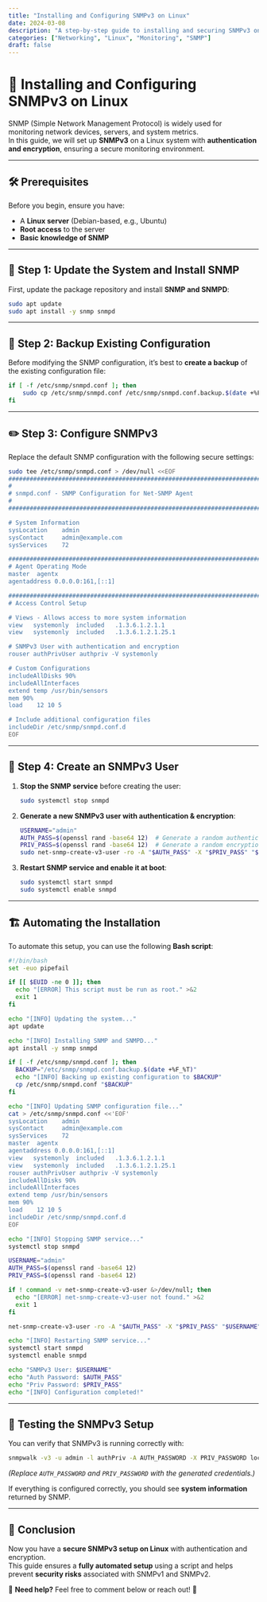 ```yaml
---
title: "Installing and Configuring SNMPv3 on Linux"
date: 2024-03-08
description: "A step-by-step guide to installing and securing SNMPv3 on Linux systems."
categories: ["Networking", "Linux", "Monitoring", "SNMP"]
draft: false
---
```


# 📡 Installing and Configuring SNMPv3 on Linux

SNMP (Simple Network Management Protocol) is widely used for monitoring network devices, servers, and system metrics.  
In this guide, we will set up **SNMPv3** on a Linux system with **authentication and encryption**, ensuring a secure monitoring environment.

---

## 🛠 Prerequisites
Before you begin, ensure you have:
- A **Linux server** (Debian-based, e.g., Ubuntu)
- **Root access** to the server
- **Basic knowledge of SNMP**

---

## 🚀 Step 1: Update the System and Install SNMP
First, update the package repository and install **SNMP and SNMPD**:

```bash
sudo apt update
sudo apt install -y snmp snmpd
```

---

## 📄 Step 2: Backup Existing Configuration

Before modifying the SNMP configuration, it’s best to **create a backup** of the existing configuration file:

```bash
if [ -f /etc/snmp/snmpd.conf ]; then
    sudo cp /etc/snmp/snmpd.conf /etc/snmp/snmpd.conf.backup.$(date +%F_%T)
fi
```

---

## ✏️ Step 3: Configure SNMPv3  

Replace the default SNMP configuration with the following secure settings:

```bash
sudo tee /etc/snmp/snmpd.conf > /dev/null <<EOF
###########################################################################
#
# snmpd.conf - SNMP Configuration for Net-SNMP Agent
#
###########################################################################

# System Information
sysLocation    admin
sysContact     admin@example.com
sysServices    72

###########################################################################
# Agent Operating Mode
master  agentx
agentaddress 0.0.0.0:161,[::1]

###########################################################################
# Access Control Setup

# Views - Allows access to more system information
view   systemonly  included   .1.3.6.1.2.1.1
view   systemonly  included   .1.3.6.1.2.1.25.1

# SNMPv3 User with authentication and encryption
rouser authPrivUser authpriv -V systemonly

# Custom Configurations
includeAllDisks 90%
includeAllInterfaces
extend temp /usr/bin/sensors
mem 90%
load    12 10 5

# Include additional configuration files
includeDir /etc/snmp/snmpd.conf.d
EOF
```

---

## 🔑 Step 4: Create an SNMPv3 User
1. **Stop the SNMP service** before creating the user:
   ```bash
   sudo systemctl stop snmpd
   ```

2. **Generate a new SNMPv3 user with authentication & encryption**:
   ```bash
   USERNAME="admin"
   AUTH_PASS=$(openssl rand -base64 12)  # Generate a random authentication password
   PRIV_PASS=$(openssl rand -base64 12)  # Generate a random encryption password
   sudo net-snmp-create-v3-user -ro -A "$AUTH_PASS" -X "$PRIV_PASS" "$USERNAME"
   ```

3. **Restart SNMP service and enable it at boot**:
   ```bash
   sudo systemctl start snmpd
   sudo systemctl enable snmpd
   ```

---

## 🏗 Automating the Installation
To automate this setup, you can use the following **Bash script**:

```bash
#!/bin/bash
set -euo pipefail

if [[ $EUID -ne 0 ]]; then
  echo "[ERROR] This script must be run as root." >&2
  exit 1
fi

echo "[INFO] Updating the system..."
apt update

echo "[INFO] Installing SNMP and SNMPD..."
apt install -y snmp snmpd

if [ -f /etc/snmp/snmpd.conf ]; then
  BACKUP="/etc/snmp/snmpd.conf.backup.$(date +%F_%T)"
  echo "[INFO] Backing up existing configuration to $BACKUP"
  cp /etc/snmp/snmpd.conf "$BACKUP"
fi

echo "[INFO] Updating SNMP configuration file..."
cat > /etc/snmp/snmpd.conf <<'EOF'
sysLocation    admin
sysContact     admin@example.com
sysServices    72
master  agentx
agentaddress 0.0.0.0:161,[::1]
view   systemonly  included   .1.3.6.1.2.1.1
view   systemonly  included   .1.3.6.1.2.1.25.1
rouser authPrivUser authpriv -V systemonly
includeAllDisks 90%
includeAllInterfaces
extend temp /usr/bin/sensors
mem 90%
load    12 10 5
includeDir /etc/snmp/snmpd.conf.d
EOF

echo "[INFO] Stopping SNMP service..."
systemctl stop snmpd

USERNAME="admin"
AUTH_PASS=$(openssl rand -base64 12)
PRIV_PASS=$(openssl rand -base64 12)

if ! command -v net-snmp-create-v3-user &>/dev/null; then
  echo "[ERROR] net-snmp-create-v3-user not found." >&2
  exit 1
fi

net-snmp-create-v3-user -ro -A "$AUTH_PASS" -X "$PRIV_PASS" "$USERNAME"

echo "[INFO] Restarting SNMP service..."
systemctl start snmpd
systemctl enable snmpd

echo "SNMPv3 User: $USERNAME"
echo "Auth Password: $AUTH_PASS"
echo "Priv Password: $PRIV_PASS"
echo "[INFO] Configuration completed!"
```

---

## 📝 Testing the SNMPv3 Setup
You can verify that SNMPv3 is running correctly with:

```bash
snmpwalk -v3 -u admin -l authPriv -A AUTH_PASSWORD -X PRIV_PASSWORD localhost 1.3.6.1.2.1.1
```
*(Replace `AUTH_PASSWORD` and `PRIV_PASSWORD` with the generated credentials.)*

If everything is configured correctly, you should see **system information** returned by SNMP.

---

## 🎯 Conclusion
Now you have a **secure SNMPv3 setup on Linux** with authentication and encryption.  
This guide ensures a **fully automated setup** using a script and helps prevent **security risks** associated with SNMPv1 and SNMPv2.

📌 **Need help?** Feel free to comment below or reach out! 🚀

